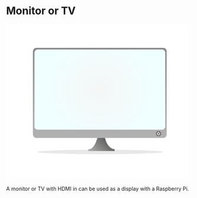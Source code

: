 # Monitor or TV

![Monitor or TV](monitor.png)

A monitor or TV with HDMI in can be used as a display with a Raspberry Pi.

